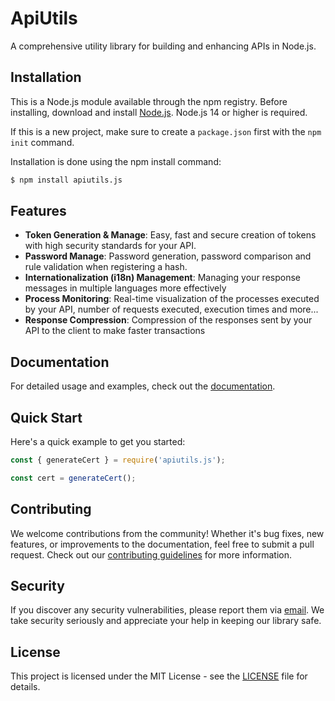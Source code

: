 # ApiUtils

A comprehensive utility library for building and enhancing APIs in Node.js.

## Installation

This is a Node.js module available through the npm registry. Before installing, download and install [Node.js](https://nodejs.org/en/download/). Node.js 14 or higher is required.

If this is a new project, make sure to create a `package.json` first with the `npm init` command.

Installation is done using the npm install command:

```bash
$ npm install apiutils.js
```

## Features

- **Token Generation & Manage**: Easy, fast and secure creation of tokens with high security standards for your API.
- **Password Manage**: Password generation, password comparison and rule validation when registering a hash.
- **Internationalization (i18n) Management**: Managing your response messages in multiple languages ​​more effectively
- **Process Monitoring**: Real-time visualization of the processes executed by your API, number of requests executed, execution times and more...
- **Response Compression**: Compression of the responses sent by your API to the client to make faster transactions

## Documentation

For detailed usage and examples, check out the [documentation](#).

## Quick Start

Here's a quick example to get you started:

```javascript
const { generateCert } = require('apiutils.js');

const cert = generateCert();
```

## Contributing

We welcome contributions from the community! Whether it's bug fixes, new features, or improvements to the documentation, feel free to submit a pull request. Check out our [contributing guidelines](CONTRIBUTING.md) for more information.

## Security

If you discover any security vulnerabilities, please report them via [email](mailto:hello@daniel-valdez.com.com). We take security seriously and appreciate your help in keeping our library safe.

## License

This project is licensed under the MIT License - see the [LICENSE](LICENSE) file for details.